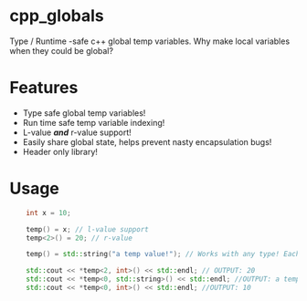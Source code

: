 # cpp_globals
Type / Runtime -safe c++ global temp variables. Why make local variables when they could be global?

# Features
* Type safe global temp variables!
* Run time safe temp variable indexing!
* L-value ***and*** r-value support!
* Easily share global state, helps prevent nasty encapsulation bugs!
* Header only library!

# Usage

```cpp
    int x = 10;

    temp() = x; // l-value support
    temp<2>() = 20; // r-value

    temp() = std::string("a temp value!"); // Works with any type! Each type has it's own temp memory!

    std::cout << *temp<2, int>() << std::endl; // OUTPUT: 20
    std::cout << *temp<0, std::string>() << std::endl; //OUTPUT: a temp value!
    std::cout << *temp<0, int>() << std::endl; //OUTPUT: 10

```
